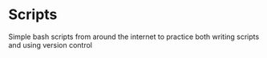 # Scripts
Simple bash scripts from around the internet to practice both writing scripts and using version control
